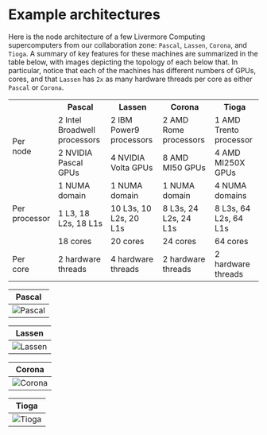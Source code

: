 # Example architectures

Here is the node architecture of a few Livermore Computing supercomputers from our collaboration zone: `Pascal`, `Lassen`, `Corona`, and `Tioga`. A summary of key features for these machines are summarized in the table below, with images depicting the topology of each below that. In particular, notice that each of the machines has different numbers of GPUs, cores, and that `Lassen` has `2x` as many hardware threads per core as either `Pascal` or `Corona`. 

<table>
  <tr>
    <th></th>
    <th>Pascal</th>
    <th>Lassen</th>
    <th>Corona</th>
    <th>Tioga</th>
  </tr>
  <tr>
    <td rowspan="2">Per<br>node</td>
    <td>2 Intel Broadwell processors</td>
    <td>2 IBM Power9 processors</td>
    <td>2 AMD Rome processors</td>
    <td>1 AMD Trento processor</td>
  </tr>
  <tr>
    <td>2 NVIDIA Pascal GPUs</td>
    <td>4 NVIDIA Volta GPUs</td>
    <td>8 AMD MI50 GPUs</td>
    <td>4 AMD MI250X GPUs</td>
  </tr>
  <tr>
    <td rowspan="3">Per<br>processor</td>
    <td>1 NUMA domain</td>
    <td>1 NUMA domain</td>
    <td>1 NUMA domain</td>
    <td>4 NUMA domains</td>
  </tr>
  <tr>
    <td>1 L3, 18 L2s, 18 L1s</td>
    <td>10 L3s, 10 L2s, 20 L1s</td>
    <td>8 L3s, 24 L2s, 24 L1s</td>
    <td>8 L3s, 64 L2s, 64 L1s</td>
  </tr>
  <tr>
    <td>18 cores</td>
    <td>20 cores</td>
    <td>24 cores</td>
    <td>64 cores</td>
  </tr>
  <tr>
    <td>Per<br>core</td>
    <td>2 hardware threads</td>
    <td>4 hardware threads</td>
    <td>2 hardware threads</td>
    <td>2 hardware threads</td>
  </tr>
</table>


|<b> Pascal </b>|
|:--:|
|![Pascal](../figures/pascal.png "Pascal")|


| <b> Lassen  </b> |
|:--:|
|![Lassen](../figures/lassen.png "Mammoth")|


|<b> Corona </b>|
|:--:|
|![Corona](../figures/corona.png "Corona")|


|<b> Tioga </b>|
|:--:|
|![Tioga](../figures/tioga.png "Tioga")|


<!-- Commenting out since Gitlab does not display PDFs
<object data="../hwloc/ruby.pdf" type="application/pdf" width="800px" height="800px">
</object>

<object data="../hwloc/mammoth.pdf" type="application/pdf" width="800px" height="800px">
</object>

<object data="../hwloc/corona.pdf" type="application/pdf" width="800px" height="800px">
</object>
-->
